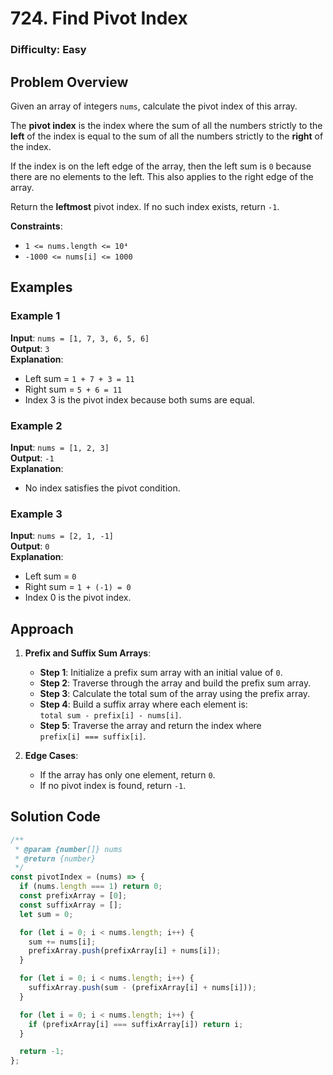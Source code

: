 # 724. Find Pivot Index

### Difficulty: Easy

## Problem Overview

Given an array of integers `nums`, calculate the pivot index of this array.

The **pivot index** is the index where the sum of all the numbers strictly to the **left** of the index is equal to the sum of all the numbers strictly to the **right** of the index.

If the index is on the left edge of the array, then the left sum is `0` because there are no elements to the left. This also applies to the right edge of the array.

Return the **leftmost** pivot index. If no such index exists, return `-1`.

**Constraints**:

- `1 <= nums.length <= 10⁴`
- `-1000 <= nums[i] <= 1000`

## Examples

### Example 1

**Input**: `nums = [1, 7, 3, 6, 5, 6]`  
**Output**: `3`  
**Explanation**:

- Left sum = `1 + 7 + 3 = 11`  
- Right sum = `5 + 6 = 11`  
- Index 3 is the pivot index because both sums are equal.

### Example 2

**Input**: `nums = [1, 2, 3]`  
**Output**: `-1`  
**Explanation**:

- No index satisfies the pivot condition.

### Example 3

**Input**: `nums = [2, 1, -1]`  
**Output**: `0`  
**Explanation**:

- Left sum = `0`  
- Right sum = `1 + (-1) = 0`  
- Index 0 is the pivot index.

## Approach

1. **Prefix and Suffix Sum Arrays**:

    - **Step 1**: Initialize a prefix sum array with an initial value of `0`.
    - **Step 2**: Traverse through the array and build the prefix sum array.
    - **Step 3**: Calculate the total sum of the array using the prefix array.
    - **Step 4**: Build a suffix array where each element is:  
      `total sum - prefix[i] - nums[i]`.
    - **Step 5**: Traverse the array and return the index where  
      `prefix[i] === suffix[i]`.

2. **Edge Cases**:
    - If the array has only one element, return `0`.
    - If no pivot index is found, return `-1`.

## Solution Code

```javascript
/**
 * @param {number[]} nums
 * @return {number}
 */
const pivotIndex = (nums) => {
  if (nums.length === 1) return 0;
  const prefixArray = [0];
  const suffixArray = [];
  let sum = 0;

  for (let i = 0; i < nums.length; i++) {
    sum += nums[i];
    prefixArray.push(prefixArray[i] + nums[i]);
  }

  for (let i = 0; i < nums.length; i++) {
    suffixArray.push(sum - (prefixArray[i] + nums[i]));
  }

  for (let i = 0; i < nums.length; i++) {
    if (prefixArray[i] === suffixArray[i]) return i;
  }

  return -1;
};
